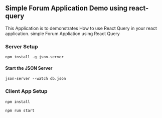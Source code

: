 ## Simple Forum Application Demo using react-query

This Application is to demonstrates How to use React Query in your react application. simple Forum Appliation using React Query

### Server Setup

```
npm install -g json-server
```

#### Start the JSON Server

```
json-server --watch db.json
```

### Client App Setup

```
npm install

npm run start
```
